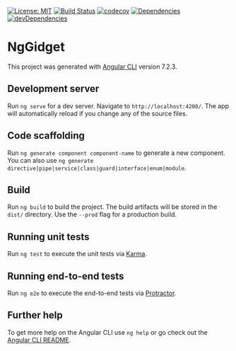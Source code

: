 [![License: MIT](https://img.shields.io/badge/License-MIT-blue.svg)](https://opensource.org/licenses/MIT)
[![Build Status](https://travis-ci.org/jscharett/ng-gidget.svg?branch=master)](https://travis-ci.org/jscharett/ng-gidget)
[![codecov](https://codecov.io/gh/jscharett/ng-gidget/branch/master/graph/badge.svg)](https://codecov.io/gh/jscharett/ng-gidget)
[![Dependencies](https://david-dm.org/jscharett/ng-gidget.svg)](https://david-dm.org/jscharett/ng-gidget)
[![devDependencies](https://david-dm.org/jscharett/ng-gidget/dev-status.svg)](https://david-dm.org/jscharett/ng-gidget?type=dev)

# NgGidget

This project was generated with [Angular CLI](https://github.com/angular/angular-cli) version 7.2.3.

## Development server

Run `ng serve` for a dev server. Navigate to `http://localhost:4200/`. The app will automatically reload if you change any of the source files.

## Code scaffolding

Run `ng generate component component-name` to generate a new component. You can also use `ng generate directive|pipe|service|class|guard|interface|enum|module`.

## Build

Run `ng build` to build the project. The build artifacts will be stored in the `dist/` directory. Use the `--prod` flag for a production build.

## Running unit tests

Run `ng test` to execute the unit tests via [Karma](https://karma-runner.github.io).

## Running end-to-end tests

Run `ng e2e` to execute the end-to-end tests via [Protractor](http://www.protractortest.org/).

## Further help

To get more help on the Angular CLI use `ng help` or go check out the [Angular CLI README](https://github.com/angular/angular-cli/blob/master/README.md).
